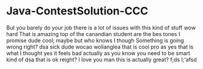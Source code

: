 # Java-ContestSolution-CCC
But you barely do your job
there is a lot of issues with this kind of stuff
wow hard
That is amazing
top of the canandian student are the bes tones I promise dude
cool;
maybe but who knows
I though
Something is going wrong right?
dsa
sick dude
wocao
wolianglea
that is cool pro
as
yes that is what I thought
yes it feels bad actually as you know
you need to be smart kind of 
dsa
that is ok  reight?
I love you man this is actually great?
f;ds l;'afsd
